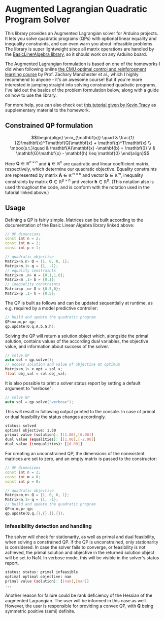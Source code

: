 # Augmented Lagrangian Quadratic Program Solver
This library provides an Augmented Lagrangian solver for Arduino projects. It lets you solve quadratic programs (QPs) with optional linear equality and inequality constraints, and can even warn you about infeasible problems. The library is super lightweight since all matrix operations are handled by the [BasicLinerAlgebra library](https://github.com/tomstewart89/BasicLinearAlgebra), so it should work on any Arduino board. 

The Augmented Lagrangian formulation is based on one of the homeworks I did when following online [the CMU optimal control and reinforcement learning course](https://optimalcontrol.ri.cmu.edu/) by Prof. Zachary Manchester et al., which I highly recommend to anyone - it's an awesome course! But if you're more interested in jumping straight into solving constrained quadratic programs, I've laid out the basics of the problem formulation below, along with a guide on how to use the library. 

For more help, you can also check out [this tutorial given by Kevin Tracy](https://www.youtube.com/watch?v=0x0JD5uO_ZQ) as supplementary material to the homework. 

## Constrained QP formulation
$$\begin{align}
\min_{\mathbf{x}} \quad & \frac{1}{2}\mathbf{x}^T\mathbf{Q}\mathbf{x} + \mathbf{q}^T\mathbf{x} \\ 
\mbox{s.t.}\quad &  \mathbf{A}\mathbf{x} -\mathbf{b} = \mathbf{0} \\ 
&  \mathbf{G}\mathbf{x} - \mathbf{h} \leq \mathbf{0} 
\end{align}$$

Here $\mathbf{Q} \in \mathbb{R}^{n \times n}$ and $\mathbf{q}\in \mathbb{R}^{n}$ are quadratic and linear coefficient matrix, respectively, which determine our quadratic objective. Equality constraints are represented by matrix $\mathbf{A}\in \mathbb{R}^{m \times n}$ and vector $\mathbf{b}\in \mathbb{R}^m$, inequality constraints by matrix $\mathbf{G} \in \mathbb{R}^{p \times n}$ and vector $\mathbf{h}\in \mathbb{R}^p$. (This notation also is used throughout the code, and is conform with the notation used in the tutorial linked above.)

## Usage 
Defining a QP is fairly simple. Matrices can be built according to the documentation of the Basic Linear Algebra library linked above:
```cpp
// QP dimensions
const int n = 2;
const int m = 2;
const int p = 1;

// quadratic objective
Matrix<n,n> Q = {1, 0, 0, 1};
Matrix<n,1> q = {1, -1};
// equality constraints 
Matrix<m ,n> A = {0,1,1,0};
Matrix<m ,1> b = {0,1};
// inequality constraints  
Matrix<p ,n> G = {0.5,0};
Matrix<p ,1> h = {0.5};
```
The QP is built as follows and can be updated sequentially at runtime, as e.g. required by a model predictive controller:  

```cpp
// build and update the quadratic program 
QP<nx,m,p> qp; 
qp.update(Q,q,A,b,G,h); 
```
Solving the QP will return a solution object which, alongside the primal solution, contains values of the according dual variables, the objective value, and information about success of the solver. 
```cpp
// solve QP 
auto sol = qp.solve(); 
// access solution and value of objective at optimum 
Matrix<n,1> x_opt = sol.x;
float obj_val = sol.obj_val;
```
It is also possible to print a solver status report by setting a  default argument to "verbose":        
```cpp
// solve QP 
auto sol = qp.solve("verbose"); 
```
This will result in following output printed to the console. In case of primal or dual feasibility the status changes accordingly.  
```bash
status: solved
optimal objective: 1.50
primal value (solution): [[1.00],[0.00]]
dual value (equalities): [[1.00],[-2.00]]
dual value (inequalities): [[0.00]]
```

For creating an unconstrained QP, the dimensions of the nonexistent matrices are set to zero, and an empty matrix is passed to the constructor:
```cpp
// QP dimensions
const int n = 2;
const int m = 0;
const int p = 0;

// quadratic objective
Matrix<n,n> Q = {1, 0, 0, 1};
Matrix<n,1> q = {1, -1};
// build and update the quadratic program 
QP<n,m,p> qp; 
qp.update(Q,q,{},{},{},{});      
```

### Infeasibility detection and handling 
The solver will check for stationarity, as well as primal and dual feasibility, when solving a constrained QP. If the QP is unconstrained, only stationarity is considered. In case the solver fails to converge, or feasibility is not achieved, the primal solution and objective in the returned solution object will be set to NaN. In verbose mode, this will be visible in the solver's status report.

```bash
status: status: primal infeasible
optimal optimal objective: nan
primal value (solution): [[nan],[nan]]
...
```
Another reason for failure could be rank deficiency of the Hessian of the augmented Lagrangian. The user will be informed in this case as well. However, the user is responsible for providing a convex QP, with $\mathbf{Q}$ being symmetric positive (semi) definite.










